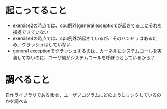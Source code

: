 # 起こってること
- exersise2の時点では、cpu例外(general exception)が起きてる上にそれを捕捉できていない
- exersise4の時点では、cpu例外が起きているが、そのハンドラはあるため、クラッシュはしていない
- general exceptionでクラッシュするのは、カーネルにシステムコールを実装してないのに、ユーザ側がシステムコールを呼ぼうとしているから？

# 調べること
自作ライブラリであるlibを、ユーザプログラムにどのようにリンクしているのかを調べる  